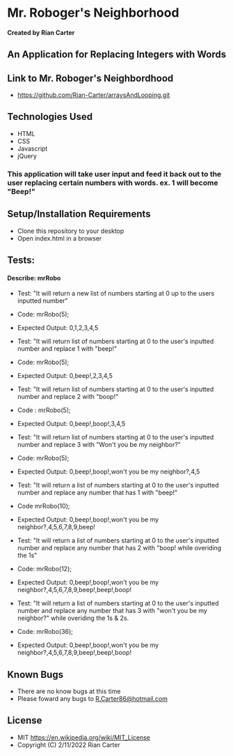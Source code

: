 # Mr. Roboger's Neighborhood

#### Created by Rian Carter

## An Application for Replacing Integers with Words

## Link to Mr. Roboger's Neighbordhood

* https://github.com/Rian-Carter/arraysAndLooping.git

## Technologies Used

* HTML
* CSS
* Javascript
* jQuery

### This application will take user input and feed it back out to the user replacing certain numbers with words. ex. 1 will become "Beep!"

## Setup/Installation Requirements

* Clone this repository to your desktop
* Open index.html in a browser

## Tests:

#### Describe: mrRobo

* Test: "It will return a new list of numbers starting at 0 up to the users inputted number"
* Code: mrRobo(5);
* Expected Output: 0,1,2,3,4,5

* Test: "It will return list of numbers starting at 0 to the user's inputted number and replace 1 with "beep!"
* Code: mrRobo(5);
* Expected Output: 0,beep!,2,3,4,5

* Test: "It will return list of numbers starting at 0 to the user's inputted number and replace 2 with "boop!"
* Code : mrRobo(5);
* Expected Output: 0,beep!,boop!,3,4,5

* Test: "It will return list of numbers starting at 0 to the user's inputted number and replace 3 with "Won't you be my neighbor?"
* Code: mrRobo(5);
* Expected Output: 0,beep!,boop!,won't you be my neighbor?,4,5

* Test: "It will return a list of numbers starting at 0 to the user's inputted number and replace any number that has 1 with "beep!"
* Code mrRobo(10);
* Expected Output: 0,beep!,boop!,won't you be my neighbor?,4,5,6,7,8,9,beep!

* Test: "It will return a list of numbers starting at 0 to the user's inputted number and replace any number that has 2 with "boop! while overiding the 1s"
* Code: mrRobo(12);
* Expected Output: 0,beep!,boop!,won't you be my neighbor?,4,5,6,7,8,9,beep!,beep!,boop!

* Test: "It will return a list of numbers starting at 0 to the user's inputted number and replace any number that has 3 with "won't you be my neighbor?" while overiding the 1s & 2s.
* Code: mrRobo(36);
* Expected Output: 0,beep!,boop!,won't you be my neighbor?,4,5,6,7,8,9,beep!,beep!,boop!

## Known Bugs

* There are no know bugs at this time
* Please foward any bugs to R.Carter86@hotmail.com

## License

* MIT https://en.wikipedia.org/wiki/MIT_License
* Copyright (C) 2/11/2022 Rian Carter